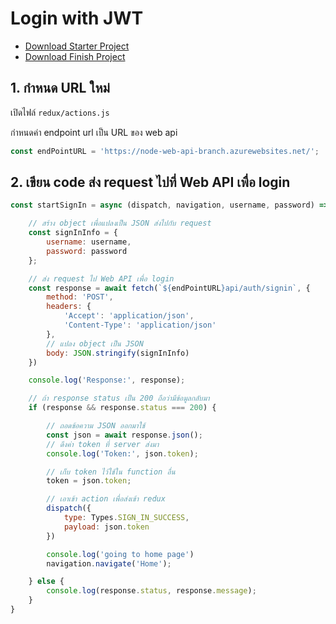 
# Login with JWT 

- [Download Starter Project](https://www.dropbox.com/s/jhm483ec1obeifa/react-native-branch-map-starter.zip?dl=0)
- [Download Finish Project](https://www.dropbox.com/s/ok1094ayq41ytya/react-native-branch-map-finish.zip?dl=0)


## 1. กำหนด URL ใหม่

เปิดไฟล์ `redux/actions.js`

กำหนดค่า endpoint url เป็น URL ของ web api

```js
const endPointURL = 'https://node-web-api-branch.azurewebsites.net/';
```


## 2. เขียน code ส่ง request ไปที่ Web API เพื่อ login


```js
const startSignIn = async (dispatch, navigation, username, password) => {

    // สร้าง object เพื่อแปลงเป็น JSON ส่งไปกับ request
    const signInInfo = {
        username: username,
        password: password
    };

    // ส่ง request ไป Web API เพื่อ login
    const response = await fetch(`${endPointURL}api/auth/signin`, {
        method: 'POST',
        headers: {
            'Accept': 'application/json',
            'Content-Type': 'application/json'
        },
        // แปลง object เป็น JSON
        body: JSON.stringify(signInInfo)
    })

    console.log('Response:', response);

    // ถ้า response status เป็น 200 ถือว่ามีข้อมูลกลับมา
    if (response && response.status === 200) {

        // ถอดข้อความ JSON ออกมาใช้
        const json = await response.json();
        // ดึงค่า token ที่ server ส่งมา 
        console.log('Token:', json.token);

        // เก็บ token ไว้ใช้ใน function อื่น
        token = json.token;

        // เอาเข้า action เพื่อส่งเข้า redux
        dispatch({
            type: Types.SIGN_IN_SUCCESS,
            payload: json.token
        })

        console.log('going to home page')
        navigation.navigate('Home');

    } else {
        console.log(response.status, response.message);
    }
}
```
